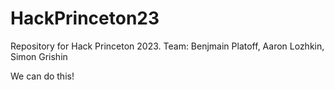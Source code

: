 # HackPrinceton23
Repository for Hack Princeton 2023. Team: Benjmain Platoff, Aaron Lozhkin, Simon Grishin

We can do this!

